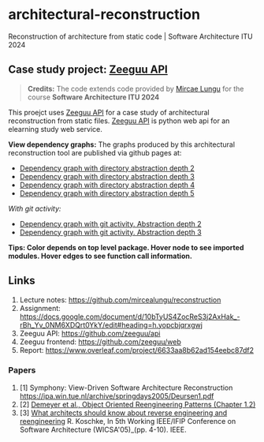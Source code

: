 # architectural-reconstruction

Reconstruction of architecture from static code | Software Architecture ITU 2024

## Case study project: [Zeeguu API](https://github.com/zeeguu/api)
> **Credits:** The code extends code provided by [Mircae Lungu](https://github.com/mircealungu) for the course **Software Architecture ITU 2024**

This proejct uses [Zeeguu API](https://github.com/zeeguu/api) for a case study of architectural reconstruction from static files. [Zeeguu API](https://github.com/zeeguu/api) is python web api for an elearning study web service. 

**View dependency graphs:** The graphs produced by this architectural reconstruction tool are published via github pages at:

- [Dependency graph with directory abstraction depth 2](https://akongstad.github.io/architectural-reconstruction/dict-depth-2-dep-graph.html)
- [Dependency graph with directory abstraction depth 3](https://akongstad.github.io/architectural-reconstruction/dict-depth-3-dep-graph.html)
- [Dependency graph with directory abstraction depth 4](https://akongstad.github.io/architectural-reconstruction/dict-depth-4-dep-graph.html)
- [Dependency graph with directory abstraction depth 5](https://akongstad.github.io/architectural-reconstruction/dict-depth-5-dep-graph.html)

*With git activity:*

- [Dependency graph with git activity. Abstraction depth 2](https://akongstad.github.io/architectural-reconstruction/churn_dict-depth-2-dep-graph.html)
- [Dependency graph with git activity. Abstraction depth 3](https://akongstad.github.io/architectural-reconstruction/churn_dict-depth-2-dep-graph.html)

**Tips: Color depends on top level package. Hover node to see imported modules. Hover edges to see function call information.**

## Links

1. Lecture notes: <https://github.com/mircealungu/reconstruction>
2. Assignment: <https://docs.google.com/document/d/10bTyUS4ZocReS3j2AxHak_-rBh_Yv_0NM6XDQrt0YkY/edit#heading=h.yopcbjqrxgwj>
3. Zeeguu API: <https://github.com/zeeguu/api>
4. Zeeguu frontend: <https://github.com/zeeguu/web>
5. Report: <https://www.overleaf.com/project/6633aa8b62ad154eebc87df2>

### Papers

1. [1] Symphony: View-Driven Software Architecture Reconstruction <https://ipa.win.tue.nl/archive/springdays2005/Deursen1.pdf>
2. [2] [Demeyer et al., Object Oriented Reengineering Patterns (Chapter 1.2)](https://www.oscar.nierstrasz.org/files/oorp/OORP-2013-11-27.pdf)
3. [3] [What architects should know about reverse engineering and reengineering](https://citeseerx.ist.psu.edu/document?repid=rep1&type=pdf&doi=05981602215076b7492b87a8a1f7157dcc9c2196) R. Koschke, In 5th Working IEEE/IFIP Conference on Software Architecture (WICSA'05)_(pp. 4-10). IEEE. 
